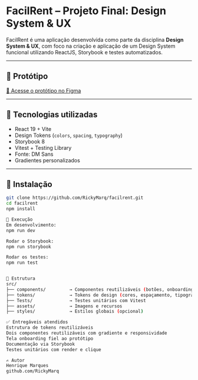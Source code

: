 # FacilRent – Projeto Final: Design System & UX

FacilRent é uma aplicação desenvolvida como parte da disciplina **Design System & UX**, com foco na criação e aplicação de um Design System funcional utilizando ReactJS, Storybook e testes automatizados.

---

## 🔗 Protótipo

[🔗 Acesse o protótipo no Figma](https://www.figma.com/design/3cRNfeQVeHs8wC7isBsDmk/Design-System---FacilRent?node-id=35627-422&t=bJ4bDjomzZJI3wGL-1)

---

## 🧰 Tecnologias utilizadas

- React 19 + Vite
- Design Tokens (`colors`, `spacing`, `typography`)
- Storybook 8
- Vitest + Testing Library
- Fonte: DM Sans
- Gradientes personalizados

---

## 🚀 Instalação

```bash
git clone https://github.com/RickyMarq/facilrent.git
cd facilrent
npm install

🧪 Execução
Em desenvolvimento:
npm run dev

Rodar o Storybook:
npm run storybook

Rodar os testes:
npm run test


📁 Estrutura
src/
├── components/         → Componentes reutilizáveis (botões, onboarding)
├── tokens/             → Tokens de design (cores, espaçamento, tipografia)
├── Tests/              → Testes unitários com Vitest
├── assets/             → Imagens e recursos
├── styles/             → Estilos globais (opcional)

✅ Entregáveis atendidos
Estrutura de tokens reutilizáveis
Dois componentes reutilizáveis com gradiente e responsividade
Tela onboarding fiel ao protótipo
Documentação via Storybook
Testes unitários com render e clique

✍️ Autor
Henrique Marques
github.com/RickyMarq